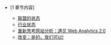    
* [1 章节内容]
   
  * [联盟的状态](https://github.com/SuckseedYuan/Web-Analytics-2.0/blob/master/Chapter1/Change:%20Yes-We-Can!.md)
  * [行业状态](https://github.com/SuckseedYuan/Web-Analytics-2.0/blob/master/Chapter1/State-of-the-Industry.md)
  * [重新思考网站分析：遇见 Web Analytics 2.0](https://github.com/SuckseedYuan/Web-Analytics-2.0/blob/master/Chapter1/Rethinking-Web-Analytics:Meet-Web-Analytics-2.0.md)
  * [改变：是的，我们可以!](https://github.com/SuckseedYuan/Web-Analytics-2.0/blob/master/Chapter1/Change:%20Yes-We-Can!.md)
